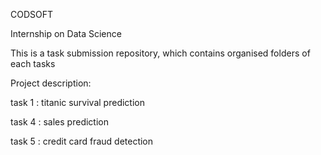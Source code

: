 CODSOFT

Internship on Data Science

This is a task submission repository,
which contains organised folders of each tasks 


Project description: 

task 1 : titanic survival prediction

task 4 : sales prediction

task 5 : credit card fraud detection
